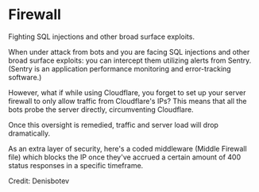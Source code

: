 # Firewall
Fighting SQL injections and other broad surface exploits.


When under attack from bots and you are facing SQL injections and other broad surface exploits: you can intercept them utilizing alerts from Sentry. (Sentry is an application performance monitoring and error-tracking software.)

However, what if while using Cloudflare, you forget to set up your server firewall to only allow traffic from Cloudflare's IPs? This means that all the bots probe the server directly, circumventing Cloudflare.

Once this oversight is remedied, traffic and server load will drop dramatically.

As an extra layer of security, here's a coded middleware (Middle Firewall file) which blocks the IP once they've accrued a certain amount of 400 status responses in a specific timeframe.

Credit: Denisbotev
